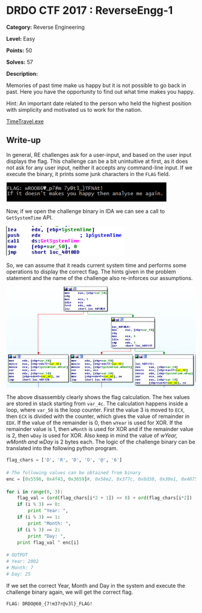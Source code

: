 # DRDO CTF 2017 : ReverseEngg-1

**Category:** Reverse Engineering

**Level:** Easy

**Points:** 50

**Solves:** 57

**Description:**

Memories of past time make us happy but it is not possible to go back in past. Here you have the opportunity to find out what time makes you happy.

Hint: An important date related to the person who held the highest position with simplicity and motivated us to work for the nation.

[TimeTravel.exe](TimeTravel.exe)

## Write-up
In general, RE challenges ask for a user-input, and based on the user input displays the flag. This challenge can be a bit unintuitive at first, as it does not ask for any user input, neither it accepts any command-line input. If we execute the binary, it prints some junk characters in the `FLAG` field.

![JunkFlag.png](JunkFlag.png)

Now, if we open the challenge binary in IDA we can see a call to `GetSystemTime` API. 

![GetSystemTime.png](GetSystemTime.png)

So, we can assume that it reads current system time and performs some operations to display the correct flag. The hints given in the problem statement and the name of the challenge also re-inforces our assumptions.

![XorKeyFlag.png](XorKeyFlag.png)

The above disassembly clearly shows the flag calculation. The hex values are stored in stack starting from `var_4c`. The calculation happens inside a loop, where `var_50` is the loop counter. First the value 3 is moved to `ECX`, then `ECX` is divided with the counter, which gives the value of remainder in `EDX`. If the value of the remainder is 0, then `wYear` is used for XOR. If the remainder value is 1, then `wMonth` is used for XOR and if the remainder value is 2, then `wDay` is used for XOR. Also keep in mind the value of *wYear, wMonth and wDay* is 2 bytes each. The logic of the challenge binary can be translated into the following python program.

```python
flag_chars = ['D', 'R', 'D', 'O', '@', '6']

# The following values can be obtained from binary
enc = [0x5596, 0x4f43, 0x3659]#, 0x58e2, 0x377c, 0x6d38, 0x30e1, 0x4075, 0x336f, 0x7abe, 0x4658, 0x4155, 0x2695]

for i in range(0, 3):
	flag_val = (ord(flag_chars[i*2 + 1]) << 8) + ord(flag_chars[i*2])
	if (i % 3) == 0:
		print "Year: ",
	if (i % 3) == 1:
		print "Month: ",
	if (i % 3) == 2:
		print "Day: ",
	print flag_val ^ enc[i]

# OUTPUT
# Year: 2002
# Month: 7
# Day: 25
```
If we set the correct Year, Month and Day in the system and execute the challenge binary again, we will get the correct flag.
```
FLAG: DRDO@60_{7!m37r@v3l}_FLAG!
```
